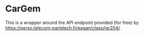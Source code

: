 # CarGem
This is a wrapper around the API endpoint provided (for free) by https://perso.telecom-paristech.fr/eagan/class/igr204/ .
